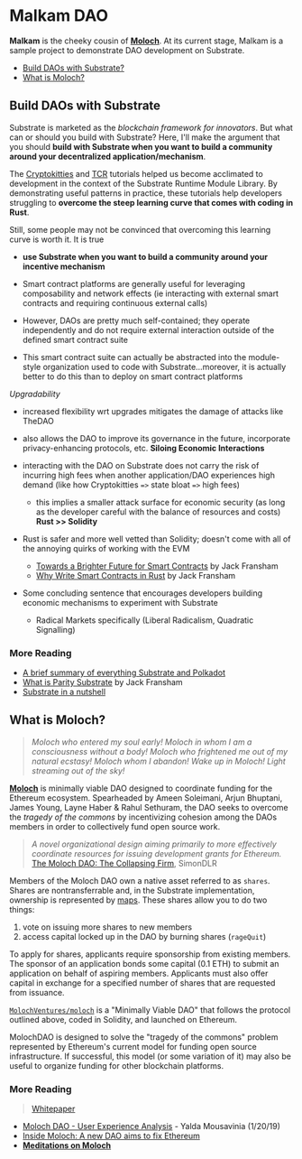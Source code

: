 # Malkam DAO

**Malkam** is the cheeky cousin of **[Moloch](https://github.com/MolochVentures/moloch)**. At its current stage, Malkam is a sample project to demonstrate DAO development on Substrate. 

* [Build DAOs with Substrate?](#y)
* [What is Moloch?](#moloch)

## Build DAOs with Substrate <a name = "y"></a>

Substrate is marketed as the *blockchain framework for innovators*. But what can or should you build with Substrate? Here, I'll make the argument that you should **build with Substrate when you want to build a community around your decentralized application/mechanism**.

The [Cryptokitties](https://github.com/shawntabrizi/substrate-collectables-workshop) and [TCR](https://github.com/parity-samples/substrate-tcr) tutorials helped us become acclimated to development in the context of the Substrate Runtime Module Library. By demonstrating useful patterns in practice, these tutorials help developers struggling to **overcome the steep learning curve that comes with coding in Rust**.

Still, some people may not be convinced that overcoming this learning curve is worth it. It is true 

* **use Substrate when you want to build a community around your incentive mechanism**

* Smart contract platforms are generally useful for leveraging composability and network effects (ie interacting with external smart contracts and requiring continuous external calls)
* However, DAOs are pretty much self-contained; they operate independently and do not require external interaction outside of the defined smart contract suite 
* This smart contract suite can actually be abstracted into the module-style organization used to code with Substrate...moreover, it is actually better to do this than to deploy on smart contract platforms

*Upgradability*
* increased flexibility wrt upgrades mitigates the damage of attacks like TheDAO
* also allows the DAO to improve its governance in the future, incorporate privacy-enhancing protocols, etc.
**Siloing Economic Interactions**
* interacting with the DAO on Substrate does not carry the risk of incurring high fees when another application/DAO experiences high demand (like how Cryptokitties `=>` state bloat `=>` high fees)
    * this implies a smaller attack surface for economic security (as long as the developer careful with the balance of resources and costs)
**Rust >> Solidity**
* Rust is safer and more well vetted than Solidity; doesn't come with all of the annoying quirks of working with the EVM
    * [Towards a Brighter Future for Smart Contracts]() by Jack Fransham
    * [Why Write Smart Contracts in Rust]() by Jack Fransham

* Some concluding sentence that encourages developers building economic mechanisms to experiment with Substrate
    * Radical Markets specifically (Liberal Radicalism, Quadratic Signalling)

### More Reading
* [A brief summary of everything Substrate and Polkadot](https://www.parity.io/a-brief-summary-of-everything-substrate-polkadot/)
* [What is Parity Substrate](https://www.parity.io/what-is-substrate/) by Jack Fransham
* [Substrate in a nutshell](https://www.parity.io/substrate-in-a-nutshell/)

## What is Moloch? <a name = "moloch"></a>
> *Moloch who entered my soul early! Moloch in whom I am a consciousness without a body! Moloch who frightened me out of my natural ecstasy! Moloch whom I abandon! Wake up in Moloch! Light streaming out of the sky!*

**[Moloch](https://github.com/MolochVentures/moloch)** is minimally viable DAO designed to coordinate funding for the Ethereum ecosystem. Spearheaded by Ameen Soleimani, Arjun Bhuptani, James Young, Layne Haber & Rahul Sethuram, the DAO seeks to overcome the *tragedy of the commons* by incentivizing cohesion among the DAOs members in order to collectively fund open source work.

> *A novel organizational design aiming primarily to more effectively coordinate resources for issuing development grants for Ethereum.* [The Moloch DAO: The Collapsing Firm](https://medium.com/@simondlr/the-moloch-dao-collapsing-the-firm-2a800b3aa2e7), SimonDLR

Members of the Moloch DAO own a native asset referred to as `shares`. Shares are nontransferrable and, in the Substrate implementation, ownership is represented by [maps](https://amarrsingh.github.io/SubstrateCookbook/storage/mapping.html). These shares allow you to do two things:
1. vote on issuing more shares to new members
2. access capital locked up in the DAO by burning shares (`rageQuit`)

To apply for shares, applicants require sponsorship from existing members. The sponsor of an application bonds some capital (0.1 ETH) to submit an application on behalf of aspiring members. Applicants must also offer capital in exchange for a specified number of shares that are requested from issuance.

[`MolochVentures/moloch`](https://github.com/MolochVentures/moloch) is a "Minimally Viable DAO" that follows the protocol outlined above, coded in Solidity, and launched on Ethereum.

MolochDAO is designed to solve the "tragedy of the commons" problem represented by Ethereum's current model for funding open source infrastructure. If successful, this model (or some variation of it) may also be useful to organize funding for other blockchain platforms.

### More Reading
> [Whitepaper](https://github.com/MolochVentures/Whitepaper)

* [Moloch DAO - User Experience Analysis](https://medium.com/@stellarmagnet/moloch-dao-user-experience-analysis-644a0356955) - Yalda Mousavinia (1/20/19)
* [Inside Moloch: A new DAO aims to fix Ethereum](https://decryptmedia.com/5206/fixing-ethereum)
* **[Meditations on Moloch](https://slatestarcodex.com/2014/07/30/meditations-on-moloch/)**